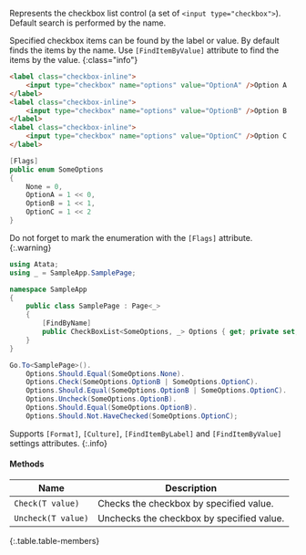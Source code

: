 Represents the checkbox list control (a set of `<input type="checkbox">`). Default search is performed by the name.

Specified checkbox items can be found by the label or value. By default finds the items by the name. Use `[FindItemByValue]` attribute to find the items by the value.
{:class="info"}

```html
<label class="checkbox-inline">
    <input type="checkbox" name="options" value="OptionA" />Option A
</label>
<label class="checkbox-inline">
    <input type="checkbox" name="options" value="OptionB" />Option B
</label>
<label class="checkbox-inline">
    <input type="checkbox" name="options" value="OptionC" />Option C
</label>
```
```cs
[Flags]
public enum SomeOptions
{
    None = 0,
    OptionA = 1 << 0,
    OptionB = 1 << 1,
    OptionC = 1 << 2
}
```

Do not forget to mark the enumeration with the `[Flags]` attribute.
{:.warning}

```cs
using Atata;
using _ = SampleApp.SamplePage;

namespace SampleApp
{
    public class SamplePage : Page<_>
    {
        [FindByName]
        public CheckBoxList<SomeOptions, _> Options { get; private set; }
    }
}
```
```cs
Go.To<SamplePage>().
    Options.Should.Equal(SomeOptions.None).
    Options.Check(SomeOptions.OptionB | SomeOptions.OptionC).
    Options.Should.Equal(SomeOptions.OptionB | SomeOptions.OptionC).
    Options.Uncheck(SomeOptions.OptionB).
    Options.Should.Equal(SomeOptions.OptionB).
    Options.Should.Not.HaveChecked(SomeOptions.OptionC);
```

Supports `[Format]`, `[Culture]`, `[FindItemByLabel]` and `[FindItemByValue]` settings attributes.
{:.info}

#### Methods

Name | Description
---- | -----------
`Check(T value)` | Checks the checkbox by specified value.
`Uncheck(T value)` | Unchecks the checkbox by specified value.
{:.table.table-members}